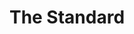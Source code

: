 ---
title:			"The Standard"
post_path:	2015-04-27-new-york-city-the-standard-hotel
date_start:	2015/04/27
date_end:		2015/04/28
lat:        40.7409
lon:        -74.0103
metadata:
  - year: 2015
  - type: hotel
  - cities:
      - NYC
  - states:
      - New York
  - countries:
      - United States
  - continents:
      - North America
  - regions:
      - United States
photos:
  - ext:		01.jpg
    class:	vertical
    text:   "The Standard · 848 Washington St. · New York, NY 10014"
---